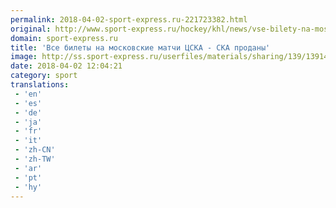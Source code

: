 ```yaml
---
permalink: 2018-04-02-sport-express.ru-221723382.html
original: http://www.sport-express.ru/hockey/khl/news/vse-bilety-na-moskovskie-matchi-cska-ska-prodany-1391453/
domain: sport-express.ru
title: 'Все билеты на московские матчи ЦСКА - СКА проданы'
image: http://ss.sport-express.ru/userfiles/materials/sharing/139/1391453.jpg
date: 2018-04-02 12:04:21
category: sport
translations: 
 - 'en'
 - 'es'
 - 'de'
 - 'ja'
 - 'fr'
 - 'it'
 - 'zh-CN'
 - 'zh-TW'
 - 'ar'
 - 'pt'
 - 'hy'
---
```


